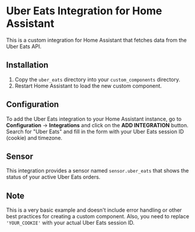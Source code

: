 # Uber Eats Integration for Home Assistant

This is a custom integration for Home Assistant that fetches data from the Uber Eats API.

## Installation

1. Copy the `uber_eats` directory into your `custom_components` directory.
2. Restart Home Assistant to load the new custom component.

## Configuration

To add the Uber Eats integration to your Home Assistant instance, go to **Configuration** -> **Integrations** and click on the **ADD INTEGRATION** button. Search for "Uber Eats" and fill in the form with your Uber Eats session ID (cookie) and timezone.

## Sensor

This integration provides a sensor named `sensor.uber_eats` that shows the status of your active Uber Eats orders.

## Note

This is a very basic example and doesn't include error handling or other best practices for creating a custom component. Also, you need to replace `'YOUR_COOKIE'` with your actual Uber Eats session ID. 
